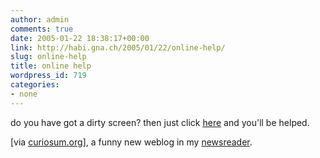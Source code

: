 ```yaml
---
author: admin
comments: true
date: 2005-01-22 18:38:17+00:00
link: http://habi.gna.ch/2005/01/22/online-help/
slug: online-help
title: online help
wordpress_id: 719
categories:
- none
---
```



do you have got a dirty screen? then just click [here](http://www.clean-your-screen-for-free-now.com/) and you'll be helped.



[via [curiosum.org](http://www.curiosum.org/archiv/2005/01/16/clean-your-screen/)], a funny new weblog in my [newsreader](http://newsfirerss.com/). 

